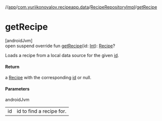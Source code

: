 //[app](../../../index.md)/[com.yuriikonovalov.recipeapp.data](../index.md)/[RecipeRepositoryImpl](index.md)/[getRecipe](get-recipe.md)

# getRecipe

[androidJvm]\
open suspend override fun [getRecipe](get-recipe.md)(id: [Int](https://kotlinlang.org/api/latest/jvm/stdlib/kotlin/-int/index.html)): [Recipe](../../com.yuriikonovalov.recipeapp.application.entities/-recipe/index.md)?

Loads a recipe from a local data source for the given [id](get-recipe.md).

#### Return

a [Recipe](../../com.yuriikonovalov.recipeapp.application.entities/-recipe/index.md) with the corresponding [id](get-recipe.md) or null.

#### Parameters

androidJvm

| | |
|---|---|
| id | id to find a recipe for. |
